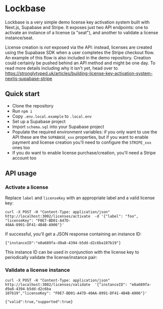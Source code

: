 # Lockbase

Lockbase is a very simple demo license key activation system built with Next.js, Supabase and Stripe.
It exposes just two API endpoints: one to activate an instance of a license (a "seat"), and another to validate a
license instance/seat.

License creation is _not_ exposed via the API: instead, licenses are created using the Supabase SDK when a user
completes the Stripe checkout flow. An example of this flow is also included in the demo repository.
Creation could certainly be pushed behind an API method and might be one day. To read more details including why it isn't yet, head over
to https://stronglytyped.uk/articles/building-license-key-activation-system-nextjs-supabase-stripe

## Quick start

* Clone the repository
* Run `npm i`
* Copy `.env.local.example` to `.local.env`
* Set up a Supabase project
* Import `schema.sql` into your Supabase project
* Populate the required environment variables: if you only want to use the API these are the `SUPABASE_xxx` properties,
but if you want to enable payment and license creation you'll need to configure the `STRIPE_xxx` ones too
* If you do want to enable license purchase/creation, you'll need a Stripe account too

## API usage

### Activate a license

Replace `label` and `licenseKey` with an appropriate label and a valid license key:

```
curl -X POST -H "Content-Type: application/json" http://localhost:3002/licenses/activate  -d '{"label": "foo", "licenseKey": "F0E7-BD01-A47D-
40AA-8991-DF41-4B4B-A906"}'
```

If successful, you'll get a JSON response containing an instance ID:

`{"instanceID":"e0a689fa-d9a8-4394-b5dd-d2c6ba107b19"}`

This instance ID can be used in conjunction with the license key to periodically validate the license/instance pair:

### Validate a license instance

```
curl -X POST -H "Content-Type: application/json" http://localhost:3002/licenses/validate  '{"instanceID": "e0a689fa-d9a8-4394-b5dd-d2c6ba
107b19","licenseKey": "F0E7-BD01-A47D-40AA-8991-DF41-4B4B-A906"}'
```

`{"valid":true,"supported":true}`